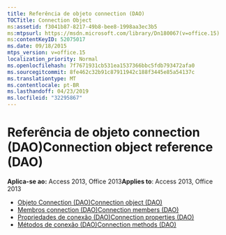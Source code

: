 ```yaml
---
title: Referência de objeto connection (DAO)
TOCTitle: Connection Object
ms:assetid: f3041b87-8217-49b8-bee8-1998aa3ec3b5
ms:mtpsurl: https://msdn.microsoft.com/library/Dn180067(v=office.15)
ms:contentKeyID: 52075017
ms.date: 09/18/2015
mtps_version: v=office.15
localization_priority: Normal
ms.openlocfilehash: 7f7671931cb531ea1537366bbc5fdb793472afa0
ms.sourcegitcommit: 8fe462c32b91c87911942c188f3445e85a54137c
ms.translationtype: MT
ms.contentlocale: pt-BR
ms.lasthandoff: 04/23/2019
ms.locfileid: "32295867"
---
```

# <a name="connection-object-reference-dao"></a><span data-ttu-id="a0f3c-102">Referência de objeto connection (DAO)</span><span class="sxs-lookup"><span data-stu-id="a0f3c-102">Connection object reference (DAO)</span></span>

<span data-ttu-id="a0f3c-103">**Aplica-se ao:** Access 2013, Office 2013</span><span class="sxs-lookup"><span data-stu-id="a0f3c-103">**Applies to**: Access 2013, Office 2013</span></span>

- [<span data-ttu-id="a0f3c-104">Objeto Connection (DAO)</span><span class="sxs-lookup"><span data-stu-id="a0f3c-104">Connection object (DAO)</span></span>](connection-object-dao.md)
- [<span data-ttu-id="a0f3c-105">Membros connection (DAO)</span><span class="sxs-lookup"><span data-stu-id="a0f3c-105">Connection members (DAO)</span></span>](connection-members-dao.md)
- [<span data-ttu-id="a0f3c-106">Propriedades de conexão (DAO)</span><span class="sxs-lookup"><span data-stu-id="a0f3c-106">Connection properties (DAO)</span></span>](connection-properties-dao.md)
- [<span data-ttu-id="a0f3c-107">Métodos de conexão (DAO)</span><span class="sxs-lookup"><span data-stu-id="a0f3c-107">Connection methods (DAO)</span></span>](connection-methods-dao.md)

